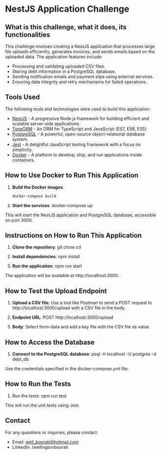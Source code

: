 # NestJS Application Challenge

## What is this challenge, what it does, its functionalities

This challenge involves creating a NestJS application that processes large file uploads efficiently, generates invoices, and sends emails based on the uploaded data. The application features include:

- Processing and validating uploaded CSV files.
- Storing debt information in a PostgreSQL database.
- Sending notification emails and payment slips using external services.
- Ensuring data integrity and retry mechanisms for failed operations.

## Tools Used

The following tools and technologies were used to build this application:

- [NestJS](https://nestjs.com/) - A progressive Node.js framework for building efficient and scalable server-side applications.
- [TypeORM](https://typeorm.io/) - An ORM for TypeScript and JavaScript (ES7, ES6, ES5).
- [PostgreSQL](https://www.postgresql.org/) - A powerful, open-source object-relational database system.
- [Jest](https://jestjs.io/) - A delightful JavaScript testing framework with a focus on simplicity.
- [Docker](https://www.docker.com/) - A platform to develop, ship, and run applications inside containers.

## How to Use Docker to Run This Application

1. **Build the Docker images**:

   ```sh
   docker-compose build

2. **Start the services**:
  docker-compose up

This will start the NestJS application and PostgreSQL database, accessible on port 3000.

## Instructions on How to Run This Application

1. **Clone the repository**:
  git clone <repository-url>
  cd <repository-directory>

2. **Install dependencies**:
  npm install

3. **Run the application**:
  npm run start

The application will be available at http://localhost:3000.

## How to Test the Upload Endpoint

1. **Upload a CSV file**:
  Use a tool like Postman to send a POST request to http://localhost:3000/upload with a CSV file in the body.

2. **Endpoint URL**:
POST http://localhost:3000/upload

3. **Body**:
  Select form-data and add a key file with the CSV file as value.

## How to Access the Database

1. **Connect to the PostgreSQL database**:
  psql -h localhost -U postgres -d debt_db

Use the credentials specified in the docker-compose.yml file.

## How to Run the Tests
1. Run the tests:
  npm run test

This will run the unit tests using Jest.

## Contact

For any questions or inquiries, please contact:

- Email: well_boorati@hotmail.com
- LinkedIn: /wellingtonboorati












